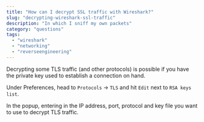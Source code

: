 ```yaml
---
title: "How can I decrypt SSL traffic with Wireshark?"
slug: "decrypting-wireshark-ssl-traffic"
description: "In which I sniff my own packets"
category: "questions"
tags:
  - "wireshark"
  - "networking"
  - "reverseengineering"
---
```


Decrypting some TLS traffic (and other protocols) is possible if you have the private key used to establish a connection on hand.

Under Preferences, head to `Protocols` -> `TLS` and hit `Edit` next to `RSA keys list`.

In the popup, entering in the IP address, port, protocol and key file you want to use to decrypt TLS traffic.